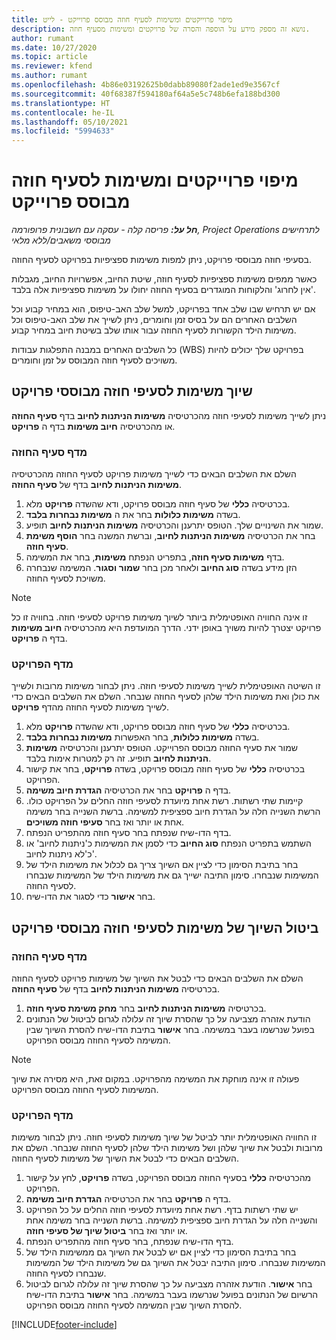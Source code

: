 ```yaml
---
title: מיפוי פרוייקטים ומשימות לסעיף חוזה מבוסס פרוייקט - לייט
description: נושא זה מספק מידע על הוספה והסרה של פרויקטים ומשימות מסעיף חוזה.
author: rumant
ms.date: 10/27/2020
ms.topic: article
ms.reviewer: kfend
ms.author: rumant
ms.openlocfilehash: 4b86e03192625b0dabb89080f2ade1ed9e3567cf
ms.sourcegitcommit: 40f68387f594180af64a5e5c748b6efa188bd300
ms.translationtype: HT
ms.contentlocale: he-IL
ms.lasthandoff: 05/10/2021
ms.locfileid: "5994633"
---
```

# <a name="map-projects-and-tasks-to-a-project-based-contract-line"></a>מיפוי פרוייקטים ומשימות לסעיף חוזה מבוסס פרוייקט 

_**חל על:** פריסה קלה - עסקה עם חשבונית פרופורמה, Project Operations לתרחישים מבוססי משאבים/ללא מלאי_

בסעיפי חוזה מבוססי פרויקט, ניתן למפות משימות ספציפיות בפרויקט לסעיף החוזה.

כאשר ממפים משימות ספציפיות לסעיף חוזה, שיטת החיוב, אפשרויות החיוב, מגבלות 'אין לחרוג' והלקוחות המוגדרים בסעיף החוזה יחולו על משימות ספציפיות אלה בלבד.

אם יש תרחיש שבו שלב אחד בפרויקט, למשל שלב האב-טיפוס, הוא במחיר קבוע וכל השלבים האחרים הם על בסיס זמן וחומרים, ניתן לשייך את שלב האב-טיפוס וכל משימות הילד הקשורות לסעיף החוזה עבור אותו שלב בשיטת חיוב במחיר קבוע.

כל השלבים האחרים במבנה התפלגות עבודות (WBS) בפרויקט שלך יכולים להיות משויכים לסעיף חוזה המבוסס על זמן וחומרים.

## <a name="associate-tasks-to-project-based-contract-lines"></a>שיוך משימות לסעיפי חוזה מבוססי פרויקט

ניתן לשייך משימות לסעיפי חוזה מהכרטיסיה **משימות הניתנות לחיוב** בדף **סעיף החוזה** או מהכרטיסיה **חיוב משימות** בדף ה **פרויקט**.

### <a name="from-the-contract-line-page"></a>מדף סעיף החוזה

השלם את השלבים הבאים כדי לשייך משימות פרויקט לסעיף החוזה מהכרטיסיה **משימות הניתנות לחיוב** בדף של **סעיף החוזה**.

1. בכרטיסיה **כללי** של סעיף חוזה מבוסס פרויקט, ודא שהשדה **פרויקט** מלא.
2. בשדה **משימות כלולות** בחר את ה **משימות נבחרות בלבד**.
3. שמור את השינויים שלך. הטופס יתרענן והכרטיסיה **משימות הניתנות לחיוב** תופיע.
4. בחר את הכרטיסיה **משימות הניתנות לחיוב**, וברשת המשנה בחר **הוסף משימת סעיף חוזה**.
5. בדף **משימות סעיף חוזה**, בתפריט הנפתח **משימות**, בחר את המשימה. 
6. הזן מידע בשדה **סוג החיוב** ולאחר מכן בחר **שמור וסגור**. המשימה שנבחרה משויכת לסעיף החוזה.

> [!NOTE]
> זו אינה החוויה האופטימלית ביותר לשיוך משימות פרויקט לסעיפי חוזה. בחוויה זו כל פרויקט יצטרך להיות משויך באופן ידני. הדרך המועדפת היא מהכרטיסיה **חיוב משימות** בדף ה **פרויקט**.

### <a name="from-the-project-page"></a>מדף הפרויקט

זו השיטה האופטימלית לשייך משימות לסעיפי חוזה. ניתן לבחור משימות מרובות ולשייך את כולן ואת משימות הילד שלהן לסעיף החוזה שנבחר. השלם את השלבים הבאים כדי לשייך משימות לסעיף החוזה מהדף **פרויקט**.

1. בכרטיסיה **כללי** של סעיף חוזה מבוסס פרויקט, ודא שהשדה **פרויקט** מלא.
2. בשדה **משימות כלולות**, בחר האפשרות **משימות נבחרות בלבד**.
3. שמור את סעיף החוזה מבוסס הפרוייקט. הטופס יתרענן והכרטיסיה **משימות הניתנות לחיוב** תופיע. זה רק למטרות אימות בלבד.
4. בכרטיסיה **כללי** של סעיף חוזה מבוסס פרויקט, בשדה **פרויקט**, בחר את קישור הפרויקט.
5. בדף ה **פרויקט** בחר את הכרטיסיה **הגדרת חיוב משימה**.
6. קיימות שתי רשתות. רשת אחת מיועדת לסעיפי חוזה החלים על הפרויקט כולו. הרשת השנייה חלה על הגדרת חיוב ספציפית למשימה. ברשת השנייה בחר משימה אחת או יותר ואז בחר **סעיפי חוזה משויכים**.
7. בדף הדו-שיח שנפתח בחר סעיף חוזה מהתפריט הנפתח.
8. השתמש בתפריט הנפתח **סוג החיוב** כדי לסמן את המשימות כ'ניתנות לחיוב' או כ'לא ניתנות לחיוב'.
9. בחר בתיבת הסימון כדי לציין אם השיוך צריך גם לכלול את משימות הילד של המשימות שנבחרו. סימון התיבה ישייך גם את משימות הילד של המשימות שנבחרו לסעיף החוזה.
10. בחר **אישור** כדי לסגור את הדו-שיח.

## <a name="unassociate-tasks-from-project-based-contract-lines"></a>ביטול השיוך של משימות לסעיפי חוזה מבוססי פרויקט

### <a name="from-the-contract-line-page"></a>מדף סעיף החוזה

השלם את השלבים הבאים כדי לבטל את השיוך של משימות פרויקט לסעיף החוזה בכרטיסיה **משימות הניתנות לחיוב** בדף של **סעיף החוזה**.

1. בכרטיסיה **משימות הניתנות לחיוב** בחר **מחק משימת סעיף חוזה**.
2. הודעת אזהרה מצביעה על כך שהסרת שיוך זה עלולה לגרום לביטול של הנתונים בפועל שנרשמו בעבר במשימה. בחר **אישור** בתיבת הדו-שיח להסרת השיוך שבין המשימה לסעיף החוזה מבוסס הפרויקט. 

> [!NOTE]
> פעולה זו אינה מוחקת את המשימה מהפרויקט. במקום זאת, היא מסירה את שיוך המשימות לסעיף החוזה מבוסס הפרויקט.

### <a name="from-the-project-page"></a>מדף הפרויקט

זו החוויה האופטימלית יותר לביטל של שיוך משימות לסעיפי חוזה. ניתן לבחור משימות מרובות ולבטל את שיוך שלהן ושל משימות הילד שלהן לסעיף החוזה שנבחר. השלם את השלבים הבאים כדי לבטל את השיוך של משימות לסעיף החוזה.

1. מהכרטיסיה **כללי** בסעיף החוזה מבוסס הפרויקט, בשדה **פרויקט**, לחץ על קישור הפרויקט.
2. בדף ה **פרויקט** בחר את הכרטיסיה **הגדרת חיוב משימה**.
3. יש שתי רשתות בדף. רשת אחת מיועדת לסעיפי חוזה החלים על כל הפרויקט והשנייה חלה על הגדרת חיוב ספציפית למשימה. ברשת השנייה בחר משימה אחת או יותר ואז בחר **ביטול שיוך של סעיפי חוזה**.
4. בדף הדו-שיח שנפתח, בחר סעיף חוזה מהתפריט הנפתח.
5. בחר בתיבת הסימון כדי לציין אם יש לבטל את השיוך גם ממשימות הילד של המשימות שנבחרו. סימון התיבה יבטל את השיוך גם של משימות הילד של המשימות שנבחרו לסעיף החוזה.
6. בחר **אישור**. הודעת אזהרה מצביעה על כך שהסרת שיוך זה עלולה לגרום לביטול הרשיום של הנתונים בפועל שנרשמו בעבר במשימה. בחר **אישור** בתיבת הדו-שיח להסרת השיוך שבין המשימה לסעיף החוזה מבוסס הפרויקט.


[!INCLUDE[footer-include](../../includes/footer-banner.md)]
